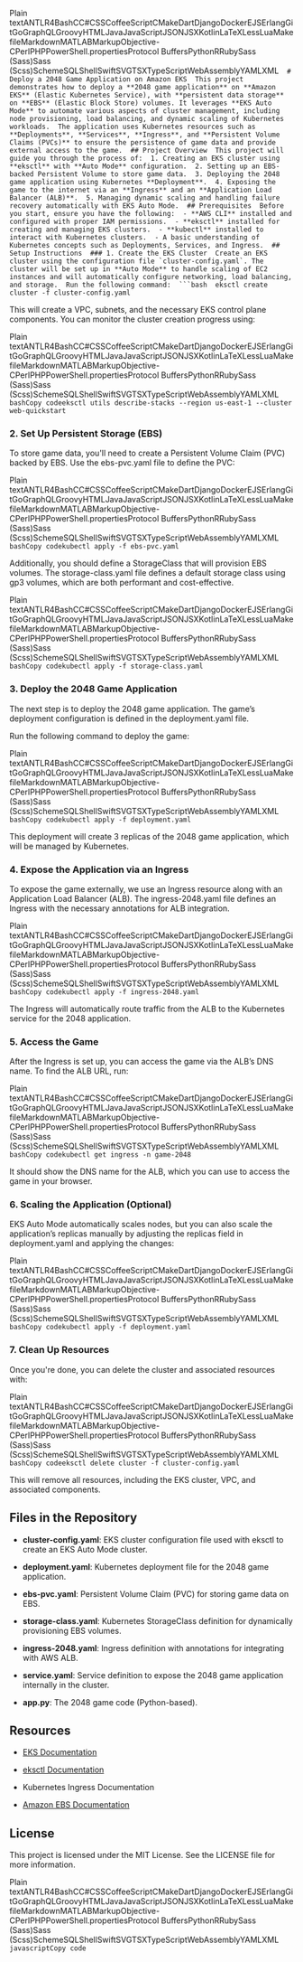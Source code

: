 Plain textANTLR4BashCC#CSSCoffeeScriptCMakeDartDjangoDockerEJSErlangGitGoGraphQLGroovyHTMLJavaJavaScriptJSONJSXKotlinLaTeXLessLuaMakefileMarkdownMATLABMarkupObjective-CPerlPHPPowerShell.propertiesProtocol BuffersPythonRRubySass (Sass)Sass (Scss)SchemeSQLShellSwiftSVGTSXTypeScriptWebAssemblyYAMLXML``   # Deploy a 2048 Game Application on Amazon EKS  This project demonstrates how to deploy a **2048 game application** on **Amazon EKS** (Elastic Kubernetes Service), with **persistent data storage** on **EBS** (Elastic Block Store) volumes. It leverages **EKS Auto Mode** to automate various aspects of cluster management, including node provisioning, load balancing, and dynamic scaling of Kubernetes workloads.  The application uses Kubernetes resources such as **Deployments**, **Services**, **Ingress**, and **Persistent Volume Claims (PVCs)** to ensure the persistence of game data and provide external access to the game.  ## Project Overview  This project will guide you through the process of:  1. Creating an EKS cluster using **eksctl** with **Auto Mode** configuration.  2. Setting up an EBS-backed Persistent Volume to store game data.  3. Deploying the 2048 game application using Kubernetes **Deployment**.  4. Exposing the game to the internet via an **Ingress** and an **Application Load Balancer (ALB)**.  5. Managing dynamic scaling and handling failure recovery automatically with EKS Auto Mode.  ## Prerequisites  Before you start, ensure you have the following:  - **AWS CLI** installed and configured with proper IAM permissions.  - **eksctl** installed for creating and managing EKS clusters.  - **kubectl** installed to interact with Kubernetes clusters.  - A basic understanding of Kubernetes concepts such as Deployments, Services, and Ingress.  ## Setup Instructions  ### 1. Create the EKS Cluster  Create an EKS cluster using the configuration file `cluster-config.yaml`. The cluster will be set up in **Auto Mode** to handle scaling of EC2 instances and will automatically configure networking, load balancing, and storage.  Run the following command:  ```bash  eksctl create cluster -f cluster-config.yaml   ``

This will create a VPC, subnets, and the necessary EKS control plane components. You can monitor the cluster creation progress using:

Plain textANTLR4BashCC#CSSCoffeeScriptCMakeDartDjangoDockerEJSErlangGitGoGraphQLGroovyHTMLJavaJavaScriptJSONJSXKotlinLaTeXLessLuaMakefileMarkdownMATLABMarkupObjective-CPerlPHPPowerShell.propertiesProtocol BuffersPythonRRubySass (Sass)Sass (Scss)SchemeSQLShellSwiftSVGTSXTypeScriptWebAssemblyYAMLXML`   bashCopy codeeksctl utils describe-stacks --region us-east-1 --cluster web-quickstart   `

### 2\. Set Up Persistent Storage (EBS)

To store game data, you'll need to create a Persistent Volume Claim (PVC) backed by EBS. Use the ebs-pvc.yaml file to define the PVC:

Plain textANTLR4BashCC#CSSCoffeeScriptCMakeDartDjangoDockerEJSErlangGitGoGraphQLGroovyHTMLJavaJavaScriptJSONJSXKotlinLaTeXLessLuaMakefileMarkdownMATLABMarkupObjective-CPerlPHPPowerShell.propertiesProtocol BuffersPythonRRubySass (Sass)Sass (Scss)SchemeSQLShellSwiftSVGTSXTypeScriptWebAssemblyYAMLXML`   bashCopy codekubectl apply -f ebs-pvc.yaml   `

Additionally, you should define a StorageClass that will provision EBS volumes. The storage-class.yaml file defines a default storage class using gp3 volumes, which are both performant and cost-effective.

Plain textANTLR4BashCC#CSSCoffeeScriptCMakeDartDjangoDockerEJSErlangGitGoGraphQLGroovyHTMLJavaJavaScriptJSONJSXKotlinLaTeXLessLuaMakefileMarkdownMATLABMarkupObjective-CPerlPHPPowerShell.propertiesProtocol BuffersPythonRRubySass (Sass)Sass (Scss)SchemeSQLShellSwiftSVGTSXTypeScriptWebAssemblyYAMLXML`   bashCopy codekubectl apply -f storage-class.yaml   `

### 3\. Deploy the 2048 Game Application

The next step is to deploy the 2048 game application. The game’s deployment configuration is defined in the deployment.yaml file.

Run the following command to deploy the game:

Plain textANTLR4BashCC#CSSCoffeeScriptCMakeDartDjangoDockerEJSErlangGitGoGraphQLGroovyHTMLJavaJavaScriptJSONJSXKotlinLaTeXLessLuaMakefileMarkdownMATLABMarkupObjective-CPerlPHPPowerShell.propertiesProtocol BuffersPythonRRubySass (Sass)Sass (Scss)SchemeSQLShellSwiftSVGTSXTypeScriptWebAssemblyYAMLXML`   bashCopy codekubectl apply -f deployment.yaml   `

This deployment will create 3 replicas of the 2048 game application, which will be managed by Kubernetes.

### 4\. Expose the Application via an Ingress

To expose the game externally, we use an Ingress resource along with an Application Load Balancer (ALB). The ingress-2048.yaml file defines an Ingress with the necessary annotations for ALB integration.

Plain textANTLR4BashCC#CSSCoffeeScriptCMakeDartDjangoDockerEJSErlangGitGoGraphQLGroovyHTMLJavaJavaScriptJSONJSXKotlinLaTeXLessLuaMakefileMarkdownMATLABMarkupObjective-CPerlPHPPowerShell.propertiesProtocol BuffersPythonRRubySass (Sass)Sass (Scss)SchemeSQLShellSwiftSVGTSXTypeScriptWebAssemblyYAMLXML`   bashCopy codekubectl apply -f ingress-2048.yaml   `

The Ingress will automatically route traffic from the ALB to the Kubernetes service for the 2048 application.

### 5\. Access the Game

After the Ingress is set up, you can access the game via the ALB’s DNS name. To find the ALB URL, run:

Plain textANTLR4BashCC#CSSCoffeeScriptCMakeDartDjangoDockerEJSErlangGitGoGraphQLGroovyHTMLJavaJavaScriptJSONJSXKotlinLaTeXLessLuaMakefileMarkdownMATLABMarkupObjective-CPerlPHPPowerShell.propertiesProtocol BuffersPythonRRubySass (Sass)Sass (Scss)SchemeSQLShellSwiftSVGTSXTypeScriptWebAssemblyYAMLXML`   bashCopy codekubectl get ingress -n game-2048   `

It should show the DNS name for the ALB, which you can use to access the game in your browser.

### 6\. Scaling the Application (Optional)

EKS Auto Mode automatically scales nodes, but you can also scale the application’s replicas manually by adjusting the replicas field in deployment.yaml and applying the changes:

Plain textANTLR4BashCC#CSSCoffeeScriptCMakeDartDjangoDockerEJSErlangGitGoGraphQLGroovyHTMLJavaJavaScriptJSONJSXKotlinLaTeXLessLuaMakefileMarkdownMATLABMarkupObjective-CPerlPHPPowerShell.propertiesProtocol BuffersPythonRRubySass (Sass)Sass (Scss)SchemeSQLShellSwiftSVGTSXTypeScriptWebAssemblyYAMLXML`   bashCopy codekubectl apply -f deployment.yaml   `

### 7\. Clean Up Resources

Once you're done, you can delete the cluster and associated resources with:

Plain textANTLR4BashCC#CSSCoffeeScriptCMakeDartDjangoDockerEJSErlangGitGoGraphQLGroovyHTMLJavaJavaScriptJSONJSXKotlinLaTeXLessLuaMakefileMarkdownMATLABMarkupObjective-CPerlPHPPowerShell.propertiesProtocol BuffersPythonRRubySass (Sass)Sass (Scss)SchemeSQLShellSwiftSVGTSXTypeScriptWebAssemblyYAMLXML`   bashCopy codeeksctl delete cluster -f cluster-config.yaml   `

This will remove all resources, including the EKS cluster, VPC, and associated components.

Files in the Repository
-----------------------

*   **cluster-config.yaml**: EKS cluster configuration file used with eksctl to create an EKS Auto Mode cluster.
    
*   **deployment.yaml**: Kubernetes deployment file for the 2048 game application.
    
*   **ebs-pvc.yaml**: Persistent Volume Claim (PVC) for storing game data on EBS.
    
*   **storage-class.yaml**: Kubernetes StorageClass definition for dynamically provisioning EBS volumes.
    
*   **ingress-2048.yaml**: Ingress definition with annotations for integrating with AWS ALB.
    
*   **service.yaml**: Service definition to expose the 2048 game application internally in the cluster.
    
*   **app.py**: The 2048 game code (Python-based).
    

Resources
---------

*   [EKS Documentation](https://docs.aws.amazon.com/eks/latest/userguide/what-is-eks.html)
    
*   [eksctl Documentation](https://eksctl.io/)
    
*   Kubernetes Ingress Documentation
    
*   [Amazon EBS Documentation](https://docs.aws.amazon.com/AWSEC2/latest/UserGuide/EBSVolumes.html)
    

License
-------

This project is licensed under the MIT License. See the LICENSE file for more information.

Plain textANTLR4BashCC#CSSCoffeeScriptCMakeDartDjangoDockerEJSErlangGitGoGraphQLGroovyHTMLJavaJavaScriptJSONJSXKotlinLaTeXLessLuaMakefileMarkdownMATLABMarkupObjective-CPerlPHPPowerShell.propertiesProtocol BuffersPythonRRubySass (Sass)Sass (Scss)SchemeSQLShellSwiftSVGTSXTypeScriptWebAssemblyYAMLXML`   javascriptCopy code   `
